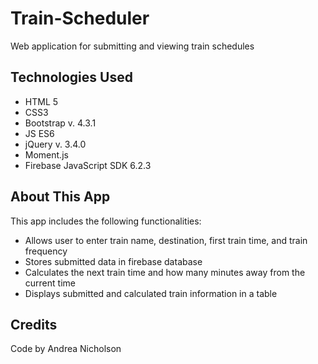 # Train-Scheduler

Web application for submitting and viewing train schedules

## Technologies Used
* HTML 5  
* CSS3  
* Bootstrap v. 4.3.1  
* JS ES6  
* jQuery v. 3.4.0  
* Moment.js  
* Firebase JavaScript SDK 6.2.3  

## About This App
This app includes the following functionalities:  
* Allows user to enter train name, destination, first train time, and train frequency  
* Stores submitted data in firebase database  
* Calculates the next train time and how many minutes away from the current time  
* Displays submitted and calculated train information in a table  

## Credits
Code by Andrea Nicholson

